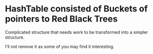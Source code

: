 # HashTable consisted of Buckets of pointers to Red Black Trees

Complicated structure that needs work to be transformed into a simpler structure.

I'll not remove it as some of you may find it interesting. 